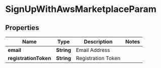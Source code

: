 

# SignUpWithAwsMarketplaceParam


## Properties

| Name | Type | Description | Notes |
|------------ | ------------- | ------------- | -------------|
|**email** | **String** | Email Address |  |
|**registrationToken** | **String** | Registration Token |  |



